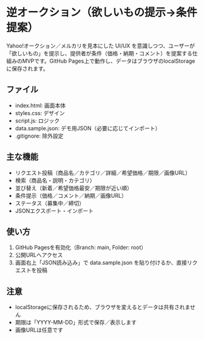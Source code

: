 # 逆オークション（欲しいもの提示→条件提案）

Yahoo!オークション／メルカリを見本にした UI/UX を意識しつつ、ユーザーが「欲しいもの」を提示し、提供者が条件（価格・納期・コメント）を提案する仕組みのMVPです。GitHub Pages上で動作し、データはブラウザのlocalStorageに保存されます。

## ファイル
- index.html: 画面本体
- styles.css: デザイン
- script.js: ロジック
- data.sample.json: デモ用JSON（必要に応じてインポート）
- .gitignore: 除外設定

## 主な機能
- リクエスト投稿（商品名／カテゴリ／詳細／希望価格／期限／画像URL）
- 検索（商品名・説明・カテゴリ）
- 並び替え（新着／希望価格最安／期限が近い順）
- 条件提示（価格／コメント／納期／画像URL）
- ステータス（募集中／締切）
- JSONエクスポート・インポート

## 使い方
1. GitHub Pagesを有効化（Branch: main, Folder: root）
2. 公開URLへアクセス
3. 画面右上「JSON読み込み」で data.sample.json を貼り付けるか、直接リクエストを投稿

## 注意
- localStorageに保存されるため、ブラウザを変えるとデータは共有されません
- 期限は「YYYY-MM-DD」形式で保存／表示します
- 画像URLは任意です
